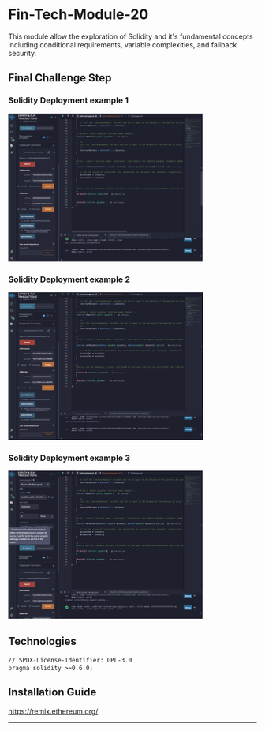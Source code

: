 # Fin-Tech-Module-20

This module allow the exploration of Solidity and it's fundamental concepts including conditional requirements, variable complexities, and fallback security.

## Final Challenge Step

### Solidity Deployment example 1

<a href="" target="_blank" rel="noreferrer"><img src="Execution_Results/Screen Shot 2023-07-28 at 6.55.39 AM.png" width="" height="300" alt="StreamLit UI" /></a>

### Solidity Deployment example 2

<a href="" target="_blank" rel="noreferrer"><img src="Execution_Results/Screen Shot 2023-07-28 at 6.57.05 AM.png" width="" height="300" alt="StreamLit UI" /></a>

### Solidity Deployment example 3

<a href="" target="_blank" rel="noreferrer"><img src="Execution_Results/Screen Shot 2023-07-28 at 6.59.58 AM.png" width="" height="300" alt="StreamLit UI" /></a>

## Technologies

```
// SPDX-License-Identifier: GPL-3.0
pragma solidity >=0.6.0;
```

## Installation Guide

https://remix.ethereum.org/

---
